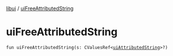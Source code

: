 [libui](README.md) / [uiFreeAttributedString](ui-free-attributed-string.md)

# uiFreeAttributedString

`fun uiFreeAttributedString(s: CValuesRef<`[`uiAttributedString`](ui-attributed-string.md)`>?)`